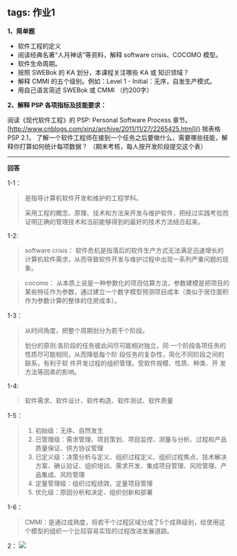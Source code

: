 tags: 作业1
---
**1、简单题**

* 软件工程的定义
* 阅读经典名著“人月神话”等资料，解释 software crisis、COCOMO 模型。
* 软件生命周期。
* 按照 SWEBok 的 KA 划分，本课程关注哪些 KA 或 知识领域？
* 解释 CMMI 的五个级别。例如：Level 1 - Initial：无序，自发生产模式。
* 用自己语言简述 SWEBok 或 CMMI （约200字）

**2、解释 PSP 各项指标及技能要求：**

阅读《现代软件工程》的 PSP: Personal Software Process 章节。 [http://www.cnblogs.com/xinz/archive/2011/11/27/2265425.html]()
按表格 PSP 2.1， 了解一个软件工程师在接到一个任务之后要做什么，需要哪些技能，解释你打算如何统计每项数据？ （期末考核，每人按开发阶段提交这个表）

---
**回答**

1-1：
>是指导计算机软件开发和维护的工程学科。
>
>采用工程的概念、原理、技术和方法来开发与维护软件，把经过实践考验而证明正确的管理技术和当前能够得到的最好的技术方法结合起来。

1-2:
>software crisis： 软件危机是指落后的软件生产方式无法满足迅速增长的计算机软件需求，从而导致软件开发与维护过程中出现一系列严重问题的现象。

>cocomo： 从本质上说是一种参数化的项目估算方法，参数建模是把项目的某些特征作为参数，通过建立一个数字模型预测项目成本（类似于居住面积作为参数计算的整体的住房成本）。

1-3：
>从时间角度，把整个周期划分为若干个阶段。
>
>划分的原则:各阶段的任务彼此间尽可能相对独立，同 一个阶段各项任务的性质尽可能相同，从而降低每个阶 段任务的复杂性，简化不同阶段之间的联系，有利于软 件开发过程的组织管理。受软件规模、性质、种类、开 发方法等因素的影响。

1-4:
>软件需求、软件设计、软件构造、软件测试、软件质量

1-5：
>1. 初始级：无序、自然发生
>2. 已管理级：需求管理、项目策划、项目监控、测量与分析、过程和产品质量保证、供方协议管理
>3. 已定义级：决策分析与定义、组织过程定义、组织过程焦点、技术解决方案、确认验证、组织培训、需求开发、集成项目管理、风险管理、产品集成、风险管理
>4. 定量管理级：组织过程绩效、定量项目管理
>5. 优化级：原因分析和决定、组织创新和部署

1-6：
>CMMI：是通过成熟度，将若干个过程区域分成了5个成熟级别，给使用这个模型的组织一个比较容易实现的过程改进发展道路。

2：
![](/Users/mac/Desktop/PSP2.1.png)



